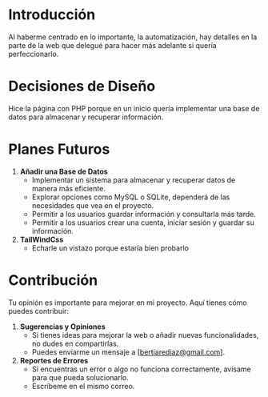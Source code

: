 # Introducción 
Al haberme centrado en lo importante, la automatización, hay detalles en la parte de la web que delegué para hacer más adelante si quería perfeccionarlo.

# Decisiones de Diseño
Hice la página con PHP porque en un inicio quería implementar una base de datos para almacenar y recuperar información.

# Planes Futuros
1. **Añadir una Base de Datos**
   - Implementar un sistema para almacenar y recuperar datos de manera más eficiente.
   - Explorar opciones como MySQL o SQLite, dependerá de las necesidades que vea en el proyecto.
   - Permitir a los usuarios guardar información y consultarla más tarde.
   - Permitir a los usuarios crear una cuenta, iniciar sesión y guardar su información.
2. **TailWindCss**
   - Echarle un vistazo porque estaría bien probarlo


# Contribución
Tu opinión es importante para mejorar en mi proyecto. Aquí tienes cómo puedes contribuir:
1. **Sugerencias y Opiniones**
   - Si tienes ideas para mejorar la web o añadir nuevas funcionalidades, no dudes en compartirlas.
   - Puedes enviarme un mensaje a [bertiarediaz@gmail.com].
2. **Reportes de Errores**
   - Si encuentras un error o algo no funciona correctamente, avísame para que pueda solucionarlo.
   - Escríbeme en el mismo correo.
